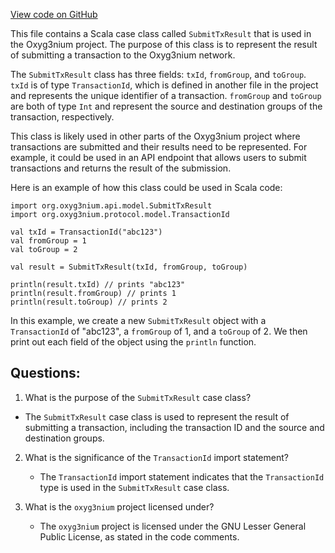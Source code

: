 [View code on GitHub](https://github.com/oxyg3nium/oxyg3nium/api/src/main/scala/org/oxyg3nium/api/model/SubmitTxResult.scala)

This file contains a Scala case class called `SubmitTxResult` that is used in the Oxyg3nium project. The purpose of this class is to represent the result of submitting a transaction to the Oxyg3nium network. 

The `SubmitTxResult` class has three fields: `txId`, `fromGroup`, and `toGroup`. `txId` is of type `TransactionId`, which is defined in another file in the project and represents the unique identifier of a transaction. `fromGroup` and `toGroup` are both of type `Int` and represent the source and destination groups of the transaction, respectively. 

This class is likely used in other parts of the Oxyg3nium project where transactions are submitted and their results need to be represented. For example, it could be used in an API endpoint that allows users to submit transactions and returns the result of the submission. 

Here is an example of how this class could be used in Scala code:

```
import org.oxyg3nium.api.model.SubmitTxResult
import org.oxyg3nium.protocol.model.TransactionId

val txId = TransactionId("abc123")
val fromGroup = 1
val toGroup = 2

val result = SubmitTxResult(txId, fromGroup, toGroup)

println(result.txId) // prints "abc123"
println(result.fromGroup) // prints 1
println(result.toGroup) // prints 2
```

In this example, we create a new `SubmitTxResult` object with a `TransactionId` of "abc123", a `fromGroup` of 1, and a `toGroup` of 2. We then print out each field of the object using the `println` function.
## Questions: 
 1. What is the purpose of the `SubmitTxResult` case class?
   - The `SubmitTxResult` case class is used to represent the result of submitting a transaction, including the transaction ID and the source and destination groups.

2. What is the significance of the `TransactionId` import statement?
   - The `TransactionId` import statement indicates that the `TransactionId` type is used in the `SubmitTxResult` case class.

3. What is the `oxyg3nium` project licensed under?
   - The `oxyg3nium` project is licensed under the GNU Lesser General Public License, as stated in the code comments.